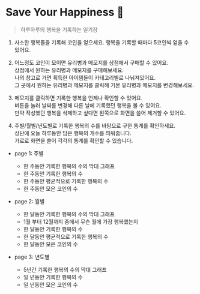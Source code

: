 # Save Your Happiness 💌
> 하루하루의 행복을 기록하는 일기장

1. 사소한 행복들을 기록해 코인을 얻으세요.
   행복을 기록할 때마다 5코인씩 얻을 수 있어요.
   
2. 어느정도 코인이 모이면 유리병과 메모지를 상점에서 구매할 수 있어요. <br/>
   상점에서 원하는 유리병과 메모지를 구매해보세요.<br/>
   나의 창고로 가면 획득한 아이템들이 카테고리별로 나눠져있어요.<br/>
   그 곳에서 원하는 유리병과 메모지를 클릭해 기본 유리병과 메모지를 변경해보세요.
   
3. 메모지를 클릭하면 기록한 행복을 언제나 확인할 수 있어요.<br/>
   버튼을 눌러 날짜를 변경해 다른 날에 기록했던 행복을 볼 수 있어요.<br/>
   만약 작성했던 행복을 삭제하고 싶다면 왼쪽으로 화면을 쓸어 제거할 수 있어요.
  
4. 주별/월별/년도별로 기록한 행복의 수를 바탕으로 구한 통계를 확인하세요.<br/>
   상단에 오늘 하루동안 담은 행복의 개수를 띄워줍니다.<br/>
   가로로 화면을 쓸어 각각의 통계를 확인할 수 있습니다.
  
  - page 1: 주별<br/>
    * 한 주동안 기록한 행복의 수의 막대 그래프
    * 한 주동안 기록한 행복의 수
    * 한 주동안 평균적으로 기록한 행복의 수
    * 한 주동안 모은 코인의 수
    
  - page 2: 월별<br/>
    * 한 달동안 기록한 행복의 수의 막대 그래프
    * 1월 부터 12월까지 중에서 무슨 월에 가장 행복했는지
    * 한 달동안 기록한 행복의 수
    * 한 달동안 평균적으로 기록한 행복의 수
    * 한 달동안 모은 코인의 수
    
  - page 3: 년도별<br/>
    * 5년간 기록한 행복의 수의 막대 그래프
    * 일 년동안 기록한 행복의 수
    * 일 년동안 모은 코인의 수

